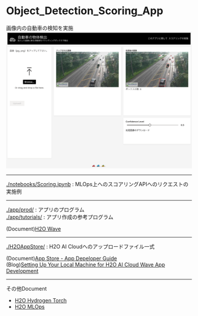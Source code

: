 # Object_Detection_Scoring_App

画像内の自動車の検知を実施  
<img src="./img/app_display.png" width="700">

---
[./notebooks/Scoring.ipynb](./notebooks/Scoring.ipynb) : MLOps上へのスコアリングAPIへのリクエストの実施例

---
[./app/prod/](./app/prod/) : アプリのプログラム  
[./app/tutorials/](./app/tutorials/) : アプリ作成の参考プログラム

(Document)[H2O Wave](https://wave.h2o.ai/)

---
[./H2OAppStore/](./H2OAppStore/) : H2O AI Cloudへのアップロードファイル一式  

(Document)[App Store - App Depeloper Guide](https://h2oai.github.io/h2o-ai-cloud/developerguide)  
(Blog)[Setting Up Your Local Machine for H2O AI Cloud Wave App Development](https://h2o.ai/blog/setting-up-your-local-machine-for-h2o-ai-cloud-wave-app-development/)


---
その他Document
- [H2O Hydrogen Torch](https://docs.h2o.ai/h2o-hydrogen-torch/get-started/what-is-h2o-hydrogen-torch)
- [H2O MLOps](https://docs.h2o.ai/mlops/)
